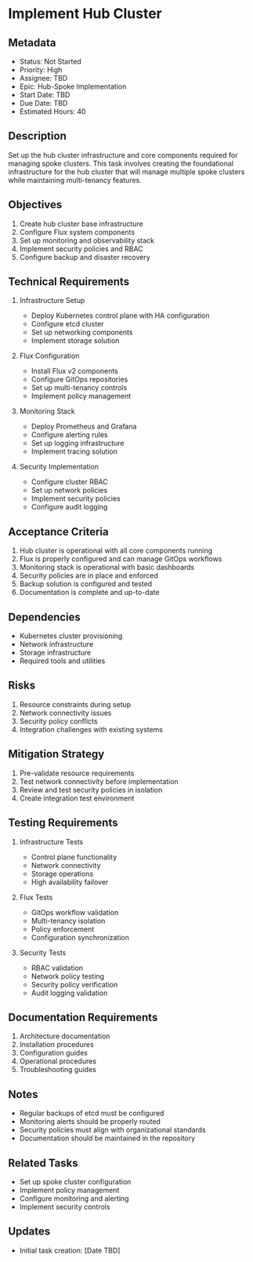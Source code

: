 # Implement Hub Cluster

## Metadata
- Status: Not Started
- Priority: High
- Assignee: TBD
- Epic: Hub-Spoke Implementation
- Start Date: TBD
- Due Date: TBD
- Estimated Hours: 40

## Description
Set up the hub cluster infrastructure and core components required for managing spoke clusters. This task involves creating the foundational infrastructure for the hub cluster that will manage multiple spoke clusters while maintaining multi-tenancy features.

## Objectives
1. Create hub cluster base infrastructure
2. Configure Flux system components
3. Set up monitoring and observability stack
4. Implement security policies and RBAC
5. Configure backup and disaster recovery

## Technical Requirements
1. Infrastructure Setup
   - Deploy Kubernetes control plane with HA configuration
   - Configure etcd cluster
   - Set up networking components
   - Implement storage solution

2. Flux Configuration
   - Install Flux v2 components
   - Configure GitOps repositories
   - Set up multi-tenancy controls
   - Implement policy management

3. Monitoring Stack
   - Deploy Prometheus and Grafana
   - Configure alerting rules
   - Set up logging infrastructure
   - Implement tracing solution

4. Security Implementation
   - Configure cluster RBAC
   - Set up network policies
   - Implement security policies
   - Configure audit logging

## Acceptance Criteria
1. Hub cluster is operational with all core components running
2. Flux is properly configured and can manage GitOps workflows
3. Monitoring stack is operational with basic dashboards
4. Security policies are in place and enforced
5. Backup solution is configured and tested
6. Documentation is complete and up-to-date

## Dependencies
- Kubernetes cluster provisioning
- Network infrastructure
- Storage infrastructure
- Required tools and utilities

## Risks
1. Resource constraints during setup
2. Network connectivity issues
3. Security policy conflicts
4. Integration challenges with existing systems

## Mitigation Strategy
1. Pre-validate resource requirements
2. Test network connectivity before implementation
3. Review and test security policies in isolation
4. Create integration test environment

## Testing Requirements
1. Infrastructure Tests
   - Control plane functionality
   - Network connectivity
   - Storage operations
   - High availability failover

2. Flux Tests
   - GitOps workflow validation
   - Multi-tenancy isolation
   - Policy enforcement
   - Configuration synchronization

3. Security Tests
   - RBAC validation
   - Network policy testing
   - Security policy verification
   - Audit logging validation

## Documentation Requirements
1. Architecture documentation
2. Installation procedures
3. Configuration guides
4. Operational procedures
5. Troubleshooting guides

## Notes
- Regular backups of etcd must be configured
- Monitoring alerts should be properly routed
- Security policies must align with organizational standards
- Documentation should be maintained in the repository

## Related Tasks
- Set up spoke cluster configuration
- Implement policy management
- Configure monitoring and alerting
- Implement security controls

## Updates
- Initial task creation: [Date TBD]
